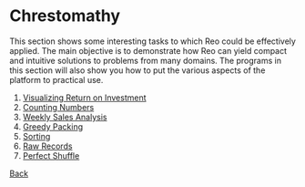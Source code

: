 # Chrestomathy

This section shows some interesting tasks to which Reo could be effectively applied.
The main objective is to demonstrate how Reo can yield compact and intuitive solutions to problems from many domains.
The programs in this section will also show you how to put the various aspects of the platform to practical use.

1. [Visualizing Return on Investment](sample/roi.md)
2. [Counting Numbers](sample/count.md)
3. [Weekly Sales Analysis](sample/sales.md)
4. [Greedy Packing](sample/pack.md)
5. [Sorting](sample/sort.md)
6. [Raw Records](sample/raw.md)
7. [Perfect Shuffle](sample/perfect_shuffle.md)

[Back](index.md)